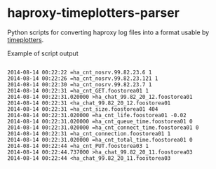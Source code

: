 haproxy-timeplotters-parser
===========================

Python scripts for converting haproxy log files into a format usable by [timeplotters](http://jkff.info/software/timeplotters ).


Example of script output
```

2014-08-14 00:22:22 =ha_cnt_nosrv.99.82.23.6 1
2014-08-14 00:22:26 =ha_cnt_nosrv.99.82.23.121 1
2014-08-14 00:22:30 =ha_cnt_nosrv.99.82.23.7 1
2014-08-14 00:22:31 =ha_cnt_GET.foostorea01 1
2014-08-14 00:22:31.020000 >ha_chat_99.82_20_12.foostorea01
2014-08-14 00:22:31 <ha_chat_99.82_20_12.foostorea01
2014-08-14 00:22:31 =ha_cnt_size.foostorea01 404
2014-08-14 00:22:31.020000 =ha_cnt_life.foostorea01 -0.02
2014-08-14 00:22:31.020000 =ha_cnt_queue_time.foostorea01 0
2014-08-14 00:22:31.020000 =ha_cnt_connect_time.foostorea01 0
2014-08-14 00:22:31 =ha_cnt_connection.foostorea01 1
2014-08-14 00:22:31.020000 =ha_cnt_total_time.foostorea01 0
2014-08-14 00:22:44 =ha_cnt_PUT.foostorea03 1
2014-08-14 00:22:44.737000 >ha_chat_99.82_20_11.foostorea03
2014-08-14 00:22:44 <ha_chat_99.82_20_11.foostorea03

```
